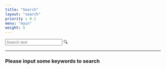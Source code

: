 ```yaml
---
title: "Search"
layout: "search"
priority : 0.1
menu: "main"
weight: 5
---
```


<script src="https://cdn.jsdelivr.net/npm/fuse.js@6.6.2"></script>
<script src="/js/search.js"></script>
<section id="search-input">
  <input style="display: center" id="search-content" placeholder="Search text" type="search" oninput="executeSearch()"> 🔍
</section>
<hr>
<section id="search-results">
  <h3>Please input some keywords to search</h3>
</section>
